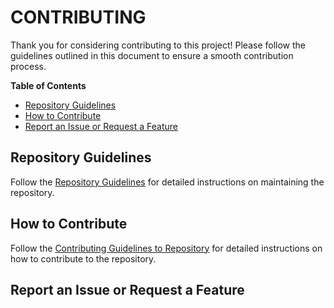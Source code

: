 # CONTRIBUTING

Thank you for considering contributing to this project! Please follow the guidelines outlined in this document to ensure a smooth contribution process.

**Table of Contents**
- [Repository Guidelines](#repository-guidelines)
- [How to Contribute](#how-to-contribute)
- [Report an Issue or Request a Feature](#report-an-issue-or-request-a-feature)

## Repository Guidelines

Follow the [Repository Guidelines](/docs/GUIDELINES.md "Repository Guidelines") for detailed instructions on maintaining the repository.

## How to Contribute

Follow the [Contributing Guidelines to Repository](https://github.com/DigiXess/repo-guidelines/blob/main/document/contributing-to-repository.md "Contributing Guidelines to Repository") for detailed instructions on how to contribute to the repository.

## Report an Issue or Request a Feature

<!-- Provide guidelines for users to report issues or request new features through the issue tracking system. -->
<!-- On GitHub>
To report an issue or request a feature, please follow these steps:

1. Navigate to the **Issues** section of the repository on GitHub.
2. Click on the **New Issue** button.
3. Select the appropriate issue template (e.g., Bug Report, Feature Request).
4. Fill out the required fields in the template, providing as much detail as possible, including:
   - A clear and concise description of the issue.
   - Steps to reproduce the issue (if applicable).
   - Screenshots or logs (if relevant).
   - Any additional context that may help in understanding the issue.
5. Submit the issue.
-->
   
